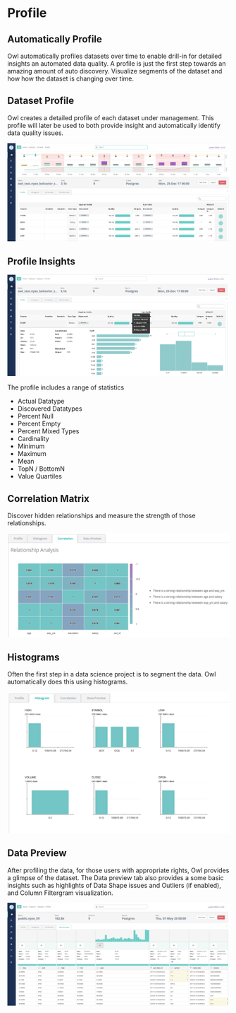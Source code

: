 # Profile

## Automatically Profile

Owl automatically profiles datasets over time to enable drill-in for detailed insights an automated data quality. A profile is just the first step towards an amazing amount of auto discovery. Visualize segments of the dataset and how how the dataset is changing over time.

## Dataset Profile

Owl creates a detailed profile of each dataset under management. This profile will later be used to both provide insight and automatically identify data quality issues.

 

![](../.gitbook/assets/screen-shot-2020-05-07-at-7.28.25-pm.png)

## Profile Insights

![](../.gitbook/assets/screen-shot-2020-05-07-at-7.33.16-pm.png)

The profile includes a range of statistics

* Actual Datatype
* Discovered Datatypes
* Percent Null
* Percent Empty
* Percent Mixed Types
* Cardinality
* Minimum
* Maximum
* Mean
* TopN / BottomN
* Value Quartiles

## Correlation Matrix

Discover hidden relationships and measure the strength of those relationships.

![](../.gitbook/assets/owl-relationships.png)

## Histograms

Often the first step in a data science project is to segment the data. Owl automatically does this using histograms.

![](../.gitbook/assets/owl-histogram.png)

## Data Preview

After profiling the data, for those users with appropriate rights, Owl provides a glimpse of the dataset. The Data preview tab also provides a some basic insights such as highlights of Data Shape issues and Outliers \(if enabled\), and Column Filtergram visualization.

![](../.gitbook/assets/screen-shot-2020-05-07-at-7.57.29-pm.png)




